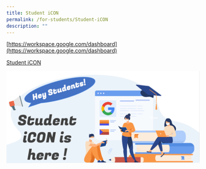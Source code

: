 ```yaml
---
title: Student iCON
permalink: /for-students/Student-iCON
description: ""
---
```


[https://workspace.google.com/dashboard](https://workspace.google.com/dashboard)

[Student iCON](/files/For%20Students/Student%20iCON%20-%20for%20website.pdf)

![](/images/For%20Students/student%20icon.png)